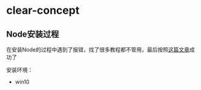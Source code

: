 # clear-concept

## Node安装过程
在安装Node的过程中遇到了报错，找了很多教程都不管用，最后按照[这篇文章](https://www.jianshu.com/p/c06fa1e1282a)成功了

安装环境：
- win10
